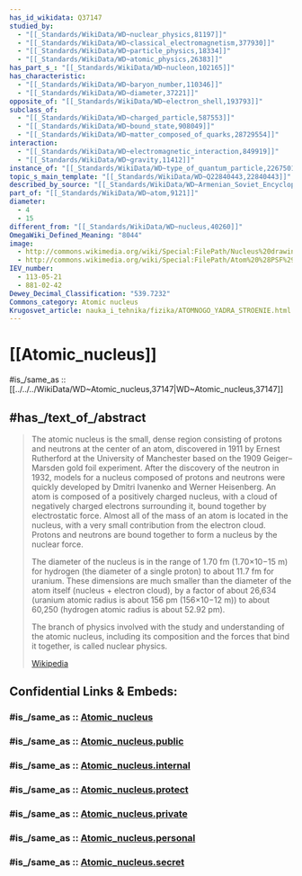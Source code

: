```yaml
---
has_id_wikidata: Q37147
studied_by:
  - "[[_Standards/WikiData/WD~nuclear_physics,81197]]"
  - "[[_Standards/WikiData/WD~classical_electromagnetism,377930]]"
  - "[[_Standards/WikiData/WD~particle_physics,18334]]"
  - "[[_Standards/WikiData/WD~atomic_physics,26383]]"
has_part_s_: "[[_Standards/WikiData/WD~nucleon,102165]]"
has_characteristic:
  - "[[_Standards/WikiData/WD~baryon_number,110346]]"
  - "[[_Standards/WikiData/WD~diameter,37221]]"
opposite_of: "[[_Standards/WikiData/WD~electron_shell,193793]]"
subclass_of:
  - "[[_Standards/WikiData/WD~charged_particle,587553]]"
  - "[[_Standards/WikiData/WD~bound_state,908049]]"
  - "[[_Standards/WikiData/WD~matter_composed_of_quarks,28729554]]"
interaction:
  - "[[_Standards/WikiData/WD~electromagnetic_interaction,849919]]"
  - "[[_Standards/WikiData/WD~gravity,11412]]"
instance_of: "[[_Standards/WikiData/WD~type_of_quantum_particle,22675015]]"
topic_s_main_template: "[[_Standards/WikiData/WD~Q22840443,22840443]]"
described_by_source: "[[_Standards/WikiData/WD~Armenian_Soviet_Encyclopedia,_vol._7,123625363]]"
part_of: "[[_Standards/WikiData/WD~atom,9121]]"
diameter:
  - 4
  - 15
different_from: "[[_Standards/WikiData/WD~nucleus,40260]]"
OmegaWiki_Defined_Meaning: "8044"
image:
  - http://commons.wikimedia.org/wiki/Special:FilePath/Nucleus%20drawing.svg
  - http://commons.wikimedia.org/wiki/Special:FilePath/Atom%20%28PSF%29.png
IEV_number:
  - 113-05-21
  - 881-02-42
Dewey_Decimal_Classification: "539.7232"
Commons_category: Atomic nucleus
Krugosvet_article: nauka_i_tehnika/fizika/ATOMNOGO_YADRA_STROENIE.html
---
```


# [[Atomic_nucleus]] 

#is_/same_as :: [[../../../WikiData/WD~Atomic_nucleus,37147|WD~Atomic_nucleus,37147]] 

## #has_/text_of_/abstract 

> The atomic nucleus is the small, dense region consisting of protons and neutrons at the center of an atom, discovered in 1911 by Ernest Rutherford at the  University of Manchester based on the 1909 Geiger–Marsden gold foil experiment.  After the discovery of the neutron in 1932, models for a nucleus composed of protons and neutrons were quickly developed by Dmitri Ivanenko and Werner Heisenberg.  An atom is composed of a positively charged nucleus, with a cloud of negatively charged electrons surrounding it, bound together by electrostatic force. Almost all of the mass of an atom is located in the nucleus, with a very small contribution from the electron cloud. Protons and neutrons are bound together to form a nucleus by the nuclear force.
>
> The diameter of the nucleus is in the range of 1.70 fm (1.70×10−15 m) for hydrogen (the diameter of a single proton) to about 11.7 fm for uranium. These dimensions are much smaller than the diameter of the atom itself (nucleus + electron cloud), by a factor of about 26,634 (uranium atomic radius is about 156 pm (156×10−12 m)) to about 60,250 (hydrogen atomic radius is about 52.92 pm).
>
> The branch of physics involved with the study and understanding of the atomic nucleus, including its composition and the forces that bind it together, is called nuclear physics.
>
> [Wikipedia](https://en.wikipedia.org/wiki/Atomic%20nucleus) 


## Confidential Links & Embeds: 

### #is_/same_as :: [Atomic_nucleus](/_Standards/Science/Physics/Atom/Atomic_nucleus.md) 

### #is_/same_as :: [Atomic_nucleus.public](/_public/Science/Physics/Atom/Atomic_nucleus.public.md) 

### #is_/same_as :: [Atomic_nucleus.internal](/_internal/Science/Physics/Atom/Atomic_nucleus.internal.md) 

### #is_/same_as :: [Atomic_nucleus.protect](/_protect/Science/Physics/Atom/Atomic_nucleus.protect.md) 

### #is_/same_as :: [Atomic_nucleus.private](/_private/Science/Physics/Atom/Atomic_nucleus.private.md) 

### #is_/same_as :: [Atomic_nucleus.personal](/_personal/Science/Physics/Atom/Atomic_nucleus.personal.md) 

### #is_/same_as :: [Atomic_nucleus.secret](/_secret/Science/Physics/Atom/Atomic_nucleus.secret.md)

